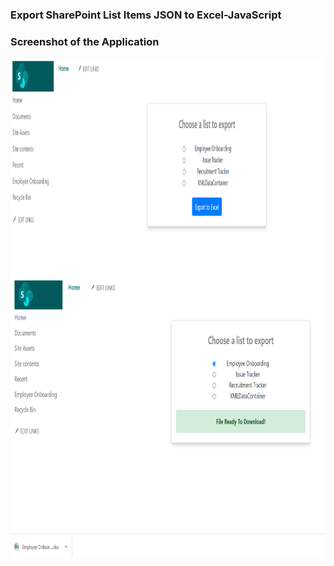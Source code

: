 ### Export SharePoint List Items JSON to Excel-JavaScript

### Screenshot of the Application

<img  align="center" src="https://raw.githubusercontent.com/Ramakrishnan-1/Export-SharePoint-List-Items-JSON-to-Excel-JavaScript/main/Screenshot%201.png" alt="banner" width="500" height="350"/>

<img  align="center" src="https://raw.githubusercontent.com/Ramakrishnan-1/Export-SharePoint-List-Items-JSON-to-Excel-JavaScript/main/Screenshot%202.png" alt="banner" width="850" height="450"/>

